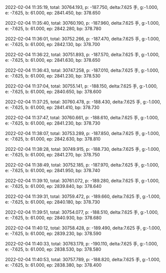 2022-02-04 11:35:19, total: 30764.193, p: -187.750, delta:7.625 手, g:-1.000, e: -7.625, b: 61.000, ep: 2841.450, bp: 378.650

2022-02-04 11:35:40, total: 30760.190, p: -187.960, delta:7.625 手, g:-1.000, e: -7.625, b: 61.000, ep: 2842.280, bp: 378.780

2022-02-04 11:36:01, total: 30752.266, p: -187.470, delta:7.625 手, g:-1.000, e: -7.625, b: 61.000, ep: 2842.130, bp: 378.700

2022-02-04 11:36:22, total: 30751.893, p: -187.570, delta:7.625 手, g:-1.000, e: -7.625, b: 61.000, ep: 2841.630, bp: 378.650

2022-02-04 11:36:43, total: 30747.258, p: -187.010, delta:7.625 手, g:-1.000, e: -7.625, b: 61.000, ep: 2841.230, bp: 378.530

2022-02-04 11:37:04, total: 30755.141, p: -188.150, delta:7.625 手, g:-1.000, e: -7.625, b: 61.000, ep: 2840.650, bp: 378.600

2022-02-04 11:37:25, total: 30760.478, p: -188.430, delta:7.625 手, g:-1.000, e: -7.625, b: 61.000, ep: 2841.410, bp: 378.730

2022-02-04 11:37:47, total: 30760.661, p: -188.610, delta:7.625 手, g:-1.000, e: -7.625, b: 61.000, ep: 2841.230, bp: 378.730

2022-02-04 11:38:07, total: 30753.289, p: -187.850, delta:7.625 手, g:-1.000, e: -7.625, b: 61.000, ep: 2842.630, bp: 378.810

2022-02-04 11:38:28, total: 30749.915, p: -188.730, delta:7.625 手, g:-1.000, e: -7.625, b: 61.000, ep: 2841.270, bp: 378.750

2022-02-04 11:38:49, total: 30752.185, p: -187.970, delta:7.625 手, g:-1.000, e: -7.625, b: 61.000, ep: 2841.950, bp: 378.740

2022-02-04 11:39:10, total: 30761.072, p: -189.280, delta:7.625 手, g:-1.000, e: -7.625, b: 61.000, ep: 2839.840, bp: 378.640

2022-02-04 11:39:31, total: 30759.472, p: -189.660, delta:7.625 手, g:-1.000, e: -7.625, b: 61.000, ep: 2840.180, bp: 378.730

2022-02-04 11:39:51, total: 30754.077, p: -188.510, delta:7.625 手, g:-1.000, e: -7.625, b: 61.000, ep: 2840.930, bp: 378.680

2022-02-04 11:40:12, total: 30758.428, p: -189.490, delta:7.625 手, g:-1.000, e: -7.625, b: 61.000, ep: 2839.230, bp: 378.590

2022-02-04 11:40:33, total: 30763.179, p: -190.110, delta:7.625 手, g:-1.000, e: -7.625, b: 61.000, ep: 2838.530, bp: 378.580

2022-02-04 11:40:53, total: 30757.789, p: -188.820, delta:7.625 手, g:-1.000, e: -7.625, b: 61.000, ep: 2838.380, bp: 378.400